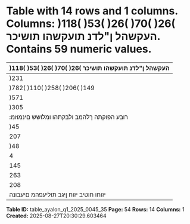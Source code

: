 # Table with 14 rows and 1 columns. Columns: )118( )53( )26( )70( )26( העקשהל ן"לדנ תועקשהו תושיכר. Contains 59 numeric values.

| )118( )53( )26( )70( )26( העקשהל ן"לדנ תועקשהו תושיכר |
|---|
| )231 | 162( 899 )102 | 135( )11 | 285( )56 | 159( תויסנניפ תועקשה לש וטנ | תושיכר |
| )782( )110( )258( )206( )149 | 283( העקשהל ן"לדנ תועקשהו תותשיכר |
| )571 | 683( )91 | 541( )270 | 214( )321 | 703( )389 | 454( תויסנניפ תועקשה לש וטנ | תושיכר |
| )305 | 626( )7 | 188( )122 | 980( )157 | 329( 903 תפטוש תוליעפמ םינמוזמ ימירזת תגצהל תושורדה תומאתהה ךס |
| :רובע הפוקתה ךלהמב ולבקתהו ומלושש םינמוזמ |
| )45 | 488( )7 | 738( )10 | 932( )21 | 433( )22 | 998( המלושש תיביר |
| 207 | 551 67 | 520 82 | 586 110 | 609 132 | 459 הלבקתהש תיביר |
| )48 | 274( )24 | 895( )8 | 944( )30 | 401( )64 | 367( ומלושש םיסמ |
| 4 | 189 513 - 3 | 457 - ולבקתהש םיסמ |
| 145 | 340 39 | 419 42 | 719 58 | 548 76 | 658 לבקתהש דנדיבי ד |
| 263 | 318 74 | 819 105 | 429 120 | 780 121 | 752 |
| 208 | 644 142 | 338 126 | 748 67 | 549 323 | 648 תפטוש תוליעפמ ועבנש םינמוזמ ימירזת לכה ךס |
| יזוחו חוטיב יזוח ןיגב תוליעפהמ םיעבונה | תויסנניפ תועקשה לש וטנ תוריכמו תושיכר םיללוכ תפטוש תוליעפמ םינמוזמה ימירזת )1( |

**Table ID:** table_ayalon_q1_2025_0045_35
**Page:** 54
**Rows:** 14
**Columns:** 1
**Created:** 2025-08-27T20:30:29.603464
